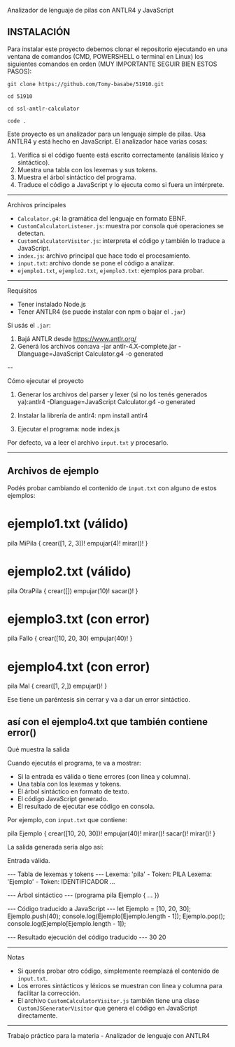 Analizador de lenguaje de pilas con ANTLR4 y JavaScript

## INSTALACIÓN 

Para instalar este proyecto debemos clonar el repositorio ejecutando en una ventana de comandos (CMD, POWERSHELL o terminal en Linux) los siguientes comandos en orden (MUY IMPORTANTE SEGUIR BIEN ESTOS PASOS):
```
git clone https://github.com/Tomy-basabe/51910.git
```

```
cd 51910
```
```
cd ssl-antlr-calculator
```
```
code .
```
Este proyecto es un analizador para un lenguaje simple de pilas. Usa ANTLR4 y está hecho en JavaScript. El analizador hace varias cosas:

1. Verifica si el código fuente está escrito correctamente (análisis léxico y sintáctico).
2. Muestra una tabla con los lexemas y sus tokens.
3. Muestra el árbol sintáctico del programa.
4. Traduce el código a JavaScript y lo ejecuta como si fuera un intérprete.

---

Archivos principales

- `Calculator.g4`: la gramática del lenguaje en formato EBNF.
- `CustomCalculatorListener.js`: muestra por consola qué operaciones se detectan.
- `CustomCalculatorVisitor.js`: interpreta el código y también lo traduce a JavaScript.
- `index.js`: archivo principal que hace todo el procesamiento.
- `input.txt`: archivo donde se pone el código a analizar.
- `ejemplo1.txt`, `ejemplo2.txt`, `ejemplo3.txt`: ejemplos para probar.

---

Requisitos

- Tener instalado Node.js
- Tener ANTLR4 (se puede instalar con npm o bajar el `.jar`)

Si usás el `.jar`:

1. Bajá ANTLR desde https://www.antlr.org/
2. Generá los archivos con:ava -jar antlr-4.X-complete.jar -Dlanguage=JavaScript Calculator.g4 -o generated

--

Cómo ejecutar el proyecto

1. Generar los archivos del parser y lexer (si no los tenés generados ya):antlr4 -Dlanguage=JavaScript Calculator.g4 -o generated

2. Instalar la librería de antlr4: npm install antlr4

3. Ejecutar el programa: node index.js


Por defecto, va a leer el archivo `input.txt` y procesarlo.

---

## Archivos de ejemplo

Podés probar cambiando el contenido de `input.txt` con alguno de estos ejemplos:

# ejemplo1.txt (válido)
pila MiPila {
crear([1, 2, 3])!
empujar(4)!
mirar()!
}


# ejemplo2.txt (válido)
pila OtraPila {
crear([])
empujar(10)!
sacar()!
}


# ejemplo3.txt (con error)
pila Fallo {
crear([10, 20, 30)
empujar(40)!
}

# ejemplo4.txt (con error)
pila Mal {
crear([1, 2,])
empujar()!
}

Ese tiene un paréntesis sin cerrar y va a dar un error sintáctico.

así con el ejemplo4.txt que también contiene error()
---

Qué muestra la salida

Cuando ejecutás el programa, te va a mostrar:

- Si la entrada es válida o tiene errores (con línea y columna).
- Una tabla con los lexemas y tokens.
- El árbol sintáctico en formato de texto.
- El código JavaScript generado.
- El resultado de ejecutar ese código en consola.

Por ejemplo, con `input.txt` que contiene:

pila Ejemplo {
crear([10, 20, 30])!
empujar(40)!
mirar()!
sacar()!
mirar()!
}


La salida generada sería algo así:

Entrada válida.

--- Tabla de lexemas y tokens ---
Lexema: 'pila' - Token: PILA
Lexema: 'Ejemplo' - Token: IDENTIFICADOR
...

--- Árbol sintáctico ---
(programa pila Ejemplo { ... })

--- Código traducido a JavaScript ---
let Ejemplo = [10, 20, 30];
Ejemplo.push(40);
console.log(Ejemplo[Ejemplo.length - 1]);
Ejemplo.pop();
console.log(Ejemplo[Ejemplo.length - 1]);

--- Resultado ejecución del código traducido ---
30
20


---

Notas

- Si querés probar otro código, simplemente reemplazá el contenido de `input.txt`.
- Los errores sintácticos y léxicos se muestran con línea y columna para facilitar la corrección.
- El archivo `CustomCalculatorVisitor.js` también tiene una clase `CustomJSGeneratorVisitor` que genera el código en JavaScript directamente.

---

Trabajo práctico para la materia - Analizador de lenguaje con ANTLR4


